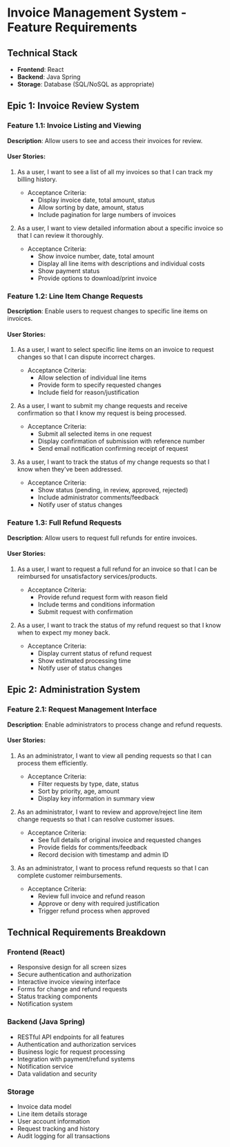 # Invoice Management System - Feature Requirements

## Technical Stack
- **Frontend**: React
- **Backend**: Java Spring
- **Storage**: Database (SQL/NoSQL as appropriate)

## Epic 1: Invoice Review System

### Feature 1.1: Invoice Listing and Viewing
**Description**: Allow users to see and access their invoices for review.

#### User Stories:
1. As a user, I want to see a list of all my invoices so that I can track my billing history.
   - Acceptance Criteria:
     - Display invoice date, total amount, status
     - Allow sorting by date, amount, status
     - Include pagination for large numbers of invoices

2. As a user, I want to view detailed information about a specific invoice so that I can review it thoroughly.
   - Acceptance Criteria:
     - Show invoice number, date, total amount
     - Display all line items with descriptions and individual costs
     - Show payment status
     - Provide options to download/print invoice

### Feature 1.2: Line Item Change Requests
**Description**: Enable users to request changes to specific line items on invoices.

#### User Stories:
1. As a user, I want to select specific line items on an invoice to request changes so that I can dispute incorrect charges.
   - Acceptance Criteria:
     - Allow selection of individual line items
     - Provide form to specify requested changes
     - Include field for reason/justification

2. As a user, I want to submit my change requests and receive confirmation so that I know my request is being processed.
   - Acceptance Criteria:
     - Submit all selected items in one request
     - Display confirmation of submission with reference number
     - Send email notification confirming receipt of request

3. As a user, I want to track the status of my change requests so that I know when they've been addressed.
   - Acceptance Criteria:
     - Show status (pending, in review, approved, rejected)
     - Include administrator comments/feedback
     - Notify user of status changes

### Feature 1.3: Full Refund Requests
**Description**: Allow users to request full refunds for entire invoices.

#### User Stories:
1. As a user, I want to request a full refund for an invoice so that I can be reimbursed for unsatisfactory services/products.
   - Acceptance Criteria:
     - Provide refund request form with reason field
     - Include terms and conditions information
     - Submit request with confirmation

2. As a user, I want to track the status of my refund request so that I know when to expect my money back.
   - Acceptance Criteria:
     - Display current status of refund request
     - Show estimated processing time
     - Notify user of status changes

## Epic 2: Administration System

### Feature 2.1: Request Management Interface
**Description**: Enable administrators to process change and refund requests.

#### User Stories:
1. As an administrator, I want to view all pending requests so that I can process them efficiently.
   - Acceptance Criteria:
     - Filter requests by type, date, status
     - Sort by priority, age, amount
     - Display key information in summary view

2. As an administrator, I want to review and approve/reject line item change requests so that I can resolve customer issues.
   - Acceptance Criteria:
     - See full details of original invoice and requested changes
     - Provide fields for comments/feedback
     - Record decision with timestamp and admin ID

3. As an administrator, I want to process refund requests so that I can complete customer reimbursements.
   - Acceptance Criteria:
     - Review full invoice and refund reason
     - Approve or deny with required justification
     - Trigger refund process when approved

## Technical Requirements Breakdown

### Frontend (React)
- Responsive design for all screen sizes
- Secure authentication and authorization
- Interactive invoice viewing interface
- Forms for change and refund requests
- Status tracking components
- Notification system

### Backend (Java Spring)
- RESTful API endpoints for all features
- Authentication and authorization services
- Business logic for request processing
- Integration with payment/refund systems
- Notification service
- Data validation and security

### Storage
- Invoice data model
- Line item details storage
- User account information
- Request tracking and history
- Audit logging for all transactions
